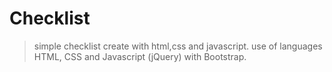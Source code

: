 # Checklist

> simple checklist create with html,css and javascript.
use of languages HTML, CSS and Javascript (jQuery) with Bootstrap.


